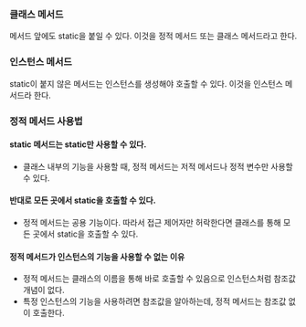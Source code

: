### 클래스 메서드
메서드 앞에도 static을 붙일 수 있다. 이것을 정적 메서드 또는 클래스 메서드라고 한다.

### 인스턴스 메서드
static이 붙지 않은 메서드는 인스턴스를 생성해야 호출할 수 있다. 이것을 인스턴스 메서드라 한다.

### 정적 메서드 사용법
#### static 메서드는 static만 사용할 수 있다.
- 클래스 내부의 기능을 사용할 때, 정적 메서드는 저적 메서드나 정적 변수만 사용할 수 있다.

#### 반대로 모든 곳에서 static을 호출할 수 있다.
- 정적 메서드는 공용 기능이다. 따라서 접근 제어자만 허락한다면 클래스를 통해 모든 곳에서 static을 호출할 수 있다.

#### 정적 메서드가 인스턴스의 기능을 사용할 수 없는 이유
- 정적 메서드는 클래스의 이름을 통해 바로 호출할 수 있음으로 인스턴스처럼 참조값 개념이 없다.
- 특정 인스턴스의 기능을 사용하려면 참조값을 알아하는데, 정적 메서드는 참조값 없이 호출한다.
